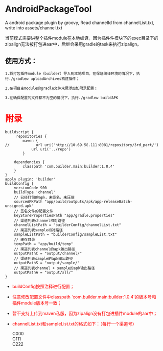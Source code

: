 # AndroidPackageTool

A android package plugin by groovy, Read channelId from channelList.txt, write into assets/channel.txt



当前模式需要讲整个插件module在本地编译，因为插件件模块下的exec目录下的zipalign无法被打包进aar中，后继会采用gradle的task来执行zipalign。
## 使用方式：
    1.将打包插件module（builder）导入到本地项目，在保证编译环境的情况下，执行./gradlew uploadArchives构建插件；

    2.在项目主module的gradle文件末尾添加如附录配置；

    3.在确保配置的文件都不为空的情况下，执行./gradlew buildAPK



<font color=red><h1>附录</h1></font>


    buildscript {
         repositories {
            maven {
    //            url uri('http://10.69.58.111:8081/repository/3rd_part/')
                url uri('../repo')
            }

        dependencies {
            classpath 'com.builder.main:builder:1.0.4'
        }
    }
    apply plugin: 'builder'
    buildConfig {
        versionCode 900
        buildType 'channel'
        // 已经打包的apk，未签名，未压缩
        sourceAPKPath "app/build/outputs/apk/app-releaseBatch-unsigned.apk"
        // 签名文件的配置文件
        keyStorePropertiesPath "app/gradle.properties"
        // 渠道列表channel相对路径
        channelListPath = "builderConfig/channelList.txt"
        // 渠道列表sample相对路径
        sampleListPath = "builderConfig/sampleList.txt"
        // 缓存目录
        tempPath = "app/build/temp"
        // 渠道列表channel的apk输出路径
        outputPathC = "output/channel/"
        // 渠道列表sample的apk输出路径
        outputPathS = "output/sample/"
        // 渠道列表channel + sample的apk输出路径
        outputPathA = "output/all/"
    }

- <font color=red>buildConfig按照注释进行配置；</font>
- <font color=red>注意修改配置文件中classpath 'com.builder.main:builder:1.0.4'的版本号和插件module版本号一致；</font>
- <font color=red>暂不支持上传到maven私服，因为zipalign没有打包进插件module的aar中；</font>
- <font color=red>channelList.txt和sampleList.txt的格式如下：（每行一个渠道号）</font>

    C000    
    C111    
    C222    




